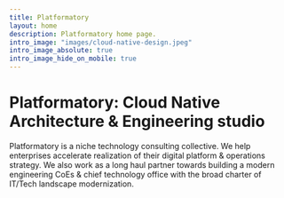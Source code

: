 ```yaml
---
title: Platformatory
layout: home
description: Platformatory home page.
intro_image: "images/cloud-native-design.jpeg"
intro_image_absolute: true
intro_image_hide_on_mobile: true
---
```


# Platformatory: Cloud Native Architecture & Engineering studio

Platformatory is a niche technology consulting collective. We help enterprises accelerate realization of their digital platform & operations strategy. We also work as a long haul partner towards building a modern engineering CoEs & chief technology office with the broad charter of IT/Tech landscape modernization.
